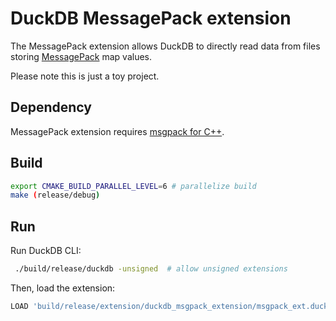 # DuckDB MessagePack extension

The MessagePack extension allows DuckDB to directly read data from files storing [MessagePack](https://msgpack.org/) map values.

Please note this is just a toy project.

## Dependency
MessagePack extension requires [msgpack for C++](https://github.com/msgpack/msgpack-c/tree/cpp_master).

## Build
```sh
export CMAKE_BUILD_PARALLEL_LEVEL=6 # parallelize build
make (release/debug)
```

## Run
Run DuckDB CLI:
```sh
 ./build/release/duckdb -unsigned  # allow unsigned extensions
```

Then, load the extension:
```sql
LOAD 'build/release/extension/duckdb_msgpack_extension/msgpack_ext.duckdb_extension';
```
